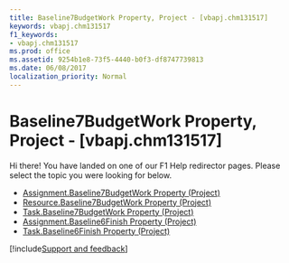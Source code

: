 ```yaml
---
title: Baseline7BudgetWork Property, Project - [vbapj.chm131517]
keywords: vbapj.chm131517
f1_keywords:
- vbapj.chm131517
ms.prod: office
ms.assetid: 9254b1e8-73f5-4440-b0f3-df8747739813
ms.date: 06/08/2017
localization_priority: Normal
---
```



# Baseline7BudgetWork Property, Project - [vbapj.chm131517]

Hi there! You have landed on one of our F1 Help redirector pages. Please select the topic you were looking for below.

- [Assignment.Baseline7BudgetWork Property (Project)](https://msdn.microsoft.com/library/0e21c0e9-8dca-91b4-6a63-d373eea6c7e9%28Office.15%29.aspx)
- [Resource.Baseline7BudgetWork Property (Project)](https://msdn.microsoft.com/library/9869766a-d16a-ed5a-0823-cc06c6ed72bf%28Office.15%29.aspx)
- [Task.Baseline7BudgetWork Property (Project)](https://msdn.microsoft.com/library/5525ca63-8bcc-abac-4784-eb4db3676e46%28Office.15%29.aspx)
- [Assignment.Baseline6Finish Property (Project)](https://msdn.microsoft.com/library/00de68e1-0d22-821b-3e4b-7bd863d70d25%28Office.15%29.aspx)
- [Task.Baseline6Finish Property (Project)](https://msdn.microsoft.com/library/406b7be0-2511-25ac-8eca-e37dacc6300f%28Office.15%29.aspx)

[!include[Support and feedback](~/includes/feedback-boilerplate.md)]
